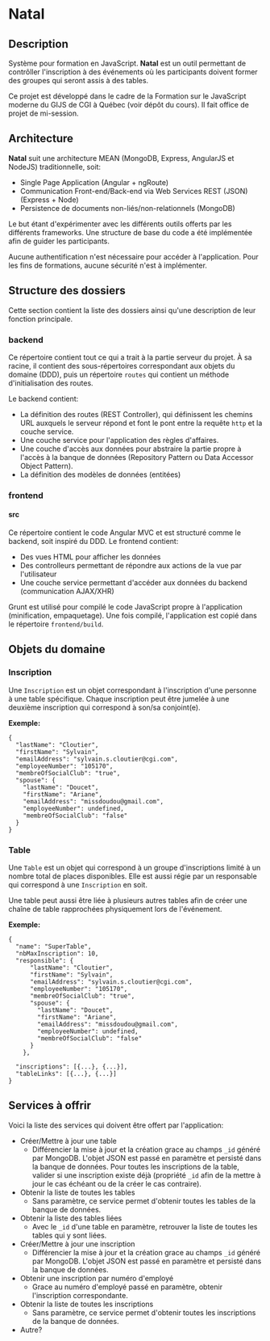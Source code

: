 # Natal

## Description
Système pour formation en JavaScript. **Natal** est un outil permettant de contrôller l'inscription à des événements où les participants doivent former des groupes qui seront assis à des tables.

Ce projet est développé dans le cadre de la Formation sur le JavaScript moderne du GIJS de CGI à Québec (voir dépôt du cours). Il fait office de projet de mi-session.

## Architecture
**Natal** suit une architecture MEAN (MongoDB, Express, AngularJS et NodeJS) traditionnelle, soit:

* Single Page Application (Angular + ngRoute)
* Communication Front-end/Back-end via Web Services REST (JSON) (Express + Node)
* Persistence de documents non-liés/non-relationnels (MongoDB)

Le but étant d'expérimenter avec les différents outils offerts par les différents frameworks. Une structure de base du code a été implémentée afin de guider les participants.

Aucune authentification n'est nécessaire pour accéder à l'application. Pour les fins de formations, aucune sécurité n'est à implémenter.

## Structure des dossiers
Cette section contient la liste des dossiers ainsi qu'une description de leur fonction principale.

### backend
Ce répertoire contient tout ce qui a trait à la partie serveur du projet. À sa racine, il contient des sous-répertoires correspondant aux objets du domaine (DDD), puis un répertoire <code>routes</code> qui contient un méthode d'initialisation des routes.

Le backend contient:

* La définition des routes (REST Controller), qui définissent les chemins URL auxquels le serveur répond et font le pont entre la requête <code>http</code> et la couche service.
* Une couche service pour l'application des règles d'affaires.
* Une couche d'accès aux données pour abstraire la partie propre à l'accès à la banque de données (Repository Pattern ou Data Accessor Object Pattern).
* La définition des modèles de données (entitées)

### frontend
#### src
Ce répertoire contient le code Angular MVC et est structuré comme le backend, soit inspiré du DDD. Le frontend contient:

* Des vues HTML pour afficher les données
* Des controlleurs permettant de répondre aux actions de la vue par l'utilisateur
* Une couche service permettant d'accéder aux données du backend (communication AJAX/XHR)

Grunt est utilisé pour compilé le code JavaScript propre à l'application (minification, empaquetage). Une fois compilé, l'application est copié dans le répertoire <code>frontend/build</code>.

## Objets du domaine
### Inscription
Une <code>Inscription</code> est un objet correspondant à l'inscription d'une personne à une table spécifique. Chaque inscription peut être jumelée à une deuxième inscription qui correspond à son/sa conjoint(e).

**Exemple:**
<pre><code>{
  "lastName": "Cloutier", 
  "firstName": "Sylvain",
  "emailAddress": "sylvain.s.cloutier@cgi.com",
  "employeeNumber": "105170",
  "membreOfSocialClub": "true",
  "spouse": {
    "lastName": "Doucet",
    "firstName": "Ariane",
    "emailAddress": "missdoudou@gmail.com",
    "employeeNumber": undefined,
    "membreOfSocialClub": "false"
  }
}</code></pre>

### Table
Une <code>Table</code> est un objet qui correspond à un groupe d'inscriptions limité à un nombre total de places disponibles. Elle est aussi régie par un responsable qui correspond à une <code>Inscription</code> en soit.

Une table peut aussi être liée à plusieurs autres tables afin de créer une chaîne de table rapprochées physiquement lors de l'événement.

**Exemple:**
<pre><code>{
  "name": "SuperTable",
  "nbMaxInscription": 10,
  "responsible": {
      "lastName": "Cloutier", 
      "firstName": "Sylvain",
      "emailAddress": "sylvain.s.cloutier@cgi.com",
      "employeeNumber": "105170",
      "membreOfSocialClub": "true",
      "spouse": {
        "lastName": "Doucet",
        "firstName": "Ariane",
        "emailAddress": "missdoudou@gmail.com",
        "employeeNumber": undefined,
        "membreOfSocialClub": "false"
      }
    },
  
  "inscriptions": [{...}, {...}],
  "tableLinks": [{...}, {...}]
}</code></pre>

## Services à offrir
Voici la liste des services qui doivent être offert par l'application:
* Créer/Mettre à jour une table
  * Différencier la mise à jour et la création grace au champs <code>_id</code> généré par MongoDB. L'objet JSON est passé en paramètre et persisté dans la banque de données. Pour toutes les inscriptions de la table, valider si une inscription existe déjà (propriété <code>_id</code> afin de la mettre à jour le cas échéant ou de la créer le cas contraire).
* Obtenir la liste de toutes les tables
  * Sans paramètre, ce service permet d'obtenir toutes les tables de la banque de données.
* Obtenir la liste des tables liées
  * Avec le <code>_id</code> d'une table en paramètre, retrouver la liste de toutes les tables qui y sont liées.
* Créer/Mettre à jour une inscription
  * Différencier la mise à jour et la création grace au champs <code>_id</code> généré par MongoDB. L'objet JSON est passé en paramètre et persisté dans la banque de données. 
* Obtenir une inscription par numéro d'employé
  * Grace au numéro d'employé passé en paramètre, obtenir l'inscription correspondante.
* Obtenir la liste de toutes les inscriptions
  * Sans paramètre, ce service permet d'obtenir toutes les inscriptions de la banque de données.
* Autre?
